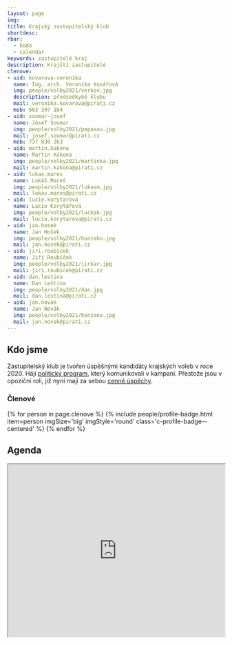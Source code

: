 ```yaml
---
layout: page
img:
title: Krajský zastupitelský klub
shortdesc:
rbar:
  - kodo
  - calendar
keywords: zastupitelé kraj
description: Krajští zastupitelé
clenove:
- uid: kovarova-veronika
  name: Ing. arch. Veronika Kovářová
  img: people/volby2021/verkov.jpg
  description: předsedkyně klubu
  mail: veronika.kovarova@pirati.cz
  mob: 603 397 164
- uid: soumar-josef
  name: Josef Soumar
  img: people/volby2021/pepasou.jpg
  mail: josef.soumar@pirati.cz
  mob: 737 838 263
- uid: martin.kakona
  name: Martin Kákona
  img: people/volby2021/martinka.jpg
  mail: martin.kakona@pirati.cz
- uid: lukas.mares
  name: Lukáš Mareš
  img: people/volby2021/lukasm.jpg
  mail: lukas.mares@pirati.cz
- uid: lucie.korytarova
  name: Lucie Korytářová
  img: people/volby2021/luckak.jpg
  mail: lucie.korytarova@pirati.cz
- uid: jan.hosek
  name: Jan Hošek
  img: people/volby2021/honzaho.jpg
  mail: jan.hosek@pirati.cz
- uid: jiri.roubicek
  name: Jiří Roubíček
  img: people/volby2021/jirkar.jpg
  mail: jiri.roubicek@pirati.cz
- uid: dan.lestina
  name: Dan Leština
  img: people/volby2021/dan.jpg
  mail: dan.lestina@pirati.cz
- uid: jan.novak
  name: Jan Novák
  img: people/volby2021/honzano.jpg
  mail: jan.novak@pirati.cz
---
```


## Kdo jsme

Zastupitelský klub je tvořen úspěšnými kandidáty krajských voleb v roce 2020.
Hájí [politický program](/program/), který komunikovali v kampani.
Přestože jsou v opoziční roli, již nyní mají za sebou [cenné úspěchy](/tags/#zastupitelstvo).

### Členové

<div>
{% for person in page.clenove %}
  {% include people/profile-badge.html
    item=person imgSize='big' imgStyle='round'
    class='c-profile-badge--centered' %}
{% endfor %}
</div>

## Agenda

<iframe width="100%" height="400px" src="https://docs.google.com/spreadsheets/d/e/2PACX-1vTa7kG2lk8z7Sy487BRAVfcua_GRn9lBYK5QVL4VlipuQQOeAC9MmUkhyfJ7YiUT7ty61zoFeaNi4rF/pubhtml?gid=0&single=true&widget=false&chrome=false&headers=false"></iframe>

